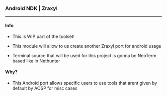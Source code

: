 ### Android NDK | Zraxyl

---

#### Info

* This is WIP part of the toolset!

* This module will allow to us create another Zraxyl port for android usage
* Terminal source that will be used for this project is gonna be NeoTerm based like in Nethunter

#### Why?
* This Android port allows specific users to use tools that arent given by default by AOSP for misc cases

